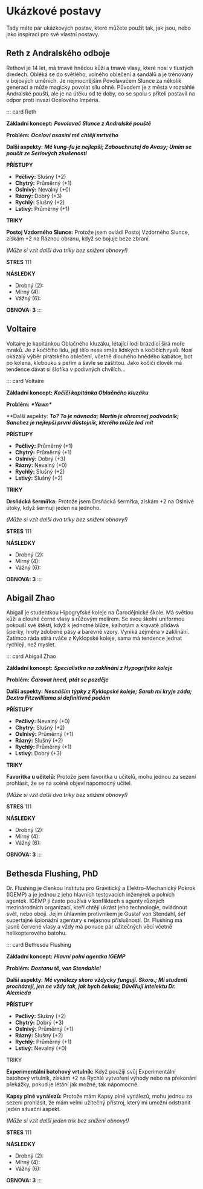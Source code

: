 # Ukázkové postavy

Tady máte pár ukázkových postav, které můžete použít tak, jak jsou, nebo jako inspiraci pro své vlastní postavy.


## Reth z Andralského odboje

Rethovi je 14 let, má tmavě hnědou kůži a tmavé vlasy, které nosí v tlustých dredech. Obléká se do světlého, volného oblečení a sandálů a je trénovaný v bojových uměních. Je nejmocnějším Povolavačem Slunce za několik generací a může magicky povolat sílu ohně. Původem je z města v rozsáhlé Andralské poušti, ale je na útěku od té doby, co se spolu s příteli postavil na odpor proti invazi Ocelového Impéria.

::: card Reth

**Základní koncept:** ***Povolavač Slunce z Andralské pouště***

**Problém:** ***Oceloví asasíni mě chtějí mrtvého***

**Další aspekty:** ***Mé kung-fu je nejlepší; Zabouchnutej do Avasy; Umím se poučit ze Seriových zkušeností***

**PŘÍSTUPY**

* **Pečlivý:** Slušný (+2)
* **Chytrý:** Průměrný (+1)
* **Oslnivý:** Nevalný (+0)
* **Rázný:** Dobrý (+3)
* **Rychlý:** Slušný (+2)
* **Lstivý:** Průměrný (+1)

**TRIKY**

**Postoj Vzdorného Slunce:** Protože jsem ovládl Postoj Vzdorného Slunce, získám +2 na Ráznou obranu, když se bojuje beze zbraní.

*(Může si vzít další dva triky bez snížení obnovy!)*

**STRES** <span class="fate-font">1</span><span class="fate-font">1</span><span class="fate-font">1</span>

**NÁSLEDKY**

* Drobný (2):
* Mírný (4):
* Vážný (6):

**OBNOVA: 3**
:::





## Voltaire

Voltaire je kapitánkou Oblačného kluzáku, létající lodi brázdící širá moře mraků. Je z kočičího lidu, její tělo nese směs lidských a kočičích rysů. Nosí okázalý výběr pirátského oblečení, včetně dlouhého hnědého kabátce, bot po kolena, klobouku s peřím a šavle se záštitou. Jako kočičí člověk má tendence dávat si šlofíka v podivných chvílích...

::: card Voltaire

**Základní koncept:** ***Kočičí kapitánka Oblačného kluzáku***

**Problém:** ***\*Yawn\****

**Další aspekty: ***To? To je návnada; Martin je ohromnej podvodník; Sanchez je nejlepší první důstojník, kterého může loď mít***

**PŘÍSTUPY**

* **Pečlivý:** Průměrný (+1)
* **Chytrý:** Průměrný (+1)
* **Oslnivý:** Dobrý (+3)
* **Rázný:** Nevalný (+0)
* **Rychlý:** Slušný (+2)
* **Lstivý:** Slušný (+2)

**TRIKY**

**Drsňácká šermířka:** Protože jsem Drsňácká šermřka, získám +2 na Oslnivé útoky, když šermuji jeden na jednoho.

*(Může si vzít další dva triky bez snížení obnovy!)*

**STRES** <span class="fate-font">1</span><span class="fate-font">1</span><span class="fate-font">1</span>

**NÁSLEDKY**

* Drobný (2):
* Mírný (4):
* Vážný (6):

**OBNOVA: 3**
:::



## Abigail Zhao

Abigail je studentkou Hipogryfské koleje na Čarodějnické škole. Má světlou kůži a dlouhé černé vlasy s růžovým melírem. Se svou školní uniformou pokouší své štěstí, když k jednotné blůze, kalhotám a kravatě přidává šperky, hroty zdobené pásy a barevné vzory. Vyniká zejména v zaklínání. Zatímco ráda stírá rváče z Kyklopské koleje, sama má tendence jednat rychleji, než myslet.

::: card Abigail Zhao

**Základní koncept:** ***Specialistka na zaklínání z Hypogrifské koleje***

**Problém:** ***Čarovat hned, ptát se pozdějc***

**Další aspekty:** ***Nesnáším týpky z Kyklopské koleje; Sarah mi kryje záda; Dextra Fitzwilliama si definitivně podám***

**PŘÍSTUPY**
* **Pečlivý:** Nevalný (+0)
* **Chytrý:** Slušný (+2)
* **Oslnivý:** Průměrný (+1)
* **Rázný:** Slušný (+2)
* **Rychlý:** Průměrný (+1)
* **Lstivý:** Dobrý (+3)

**TRIKY**

**Favoritka u učitelů:** Protože jsem favoritka u učitelů, mohu jednou za sezení prohlásit, že se na scéně objeví nápomocný učitel.

*(Může si vzít další dva triky bez snížení obnovy!)*

**STRES** <span class="fate-font">1</span><span class="fate-font">1</span><span class="fate-font">1</span>

**NÁSLEDKY**

* Drobný (2):
* Mírný (4):
* Vážný (6):

**OBNOVA: 3**
:::






## Bethesda Flushing, PhD

Dr. Flushing je členkou Institutu pro Gravitický a Elektro-Mechanický Pokrok (IGEMP) a je jednou z jeho hlavních testovacích inženýrek a polních agentek. IGEMP ji často používá v konfliktech s agenty různých mezinárodních organizací, kteří chtějí ukrást jeho technologie, ovládnout svět, nebo obojí. Jejím úhlavním protivníkem je Gustaf von Stendahl, šéf supertajné špionážní agentury s nejasnou příslušností. Dr. Flushing má jasně červené vlasy a vždy má po ruce pár užitečných věcí včetně helikopterového batohu.

::: card Bethesda Flushing

**Základní koncept:** ***Hlavní polní agentka IGEMP***

**Problém:** ***Dostanu tě, von Stendahle!***

**Další aspekty:** ***Mé vynálezy skoro vždycky fungují. Skoro.; Mí studenti procházejí, jen ne vždy tak, jak bych čekala; Důvěřuji intelektu Dr. Alemieda***

**PŘÍSTUPY**

* **Pečlivý:** Slušný (+2)
* **Chytrý:** Dobrý (+3)
* **Oslnivý:** Průměrný (+1)
* **Rázný:** Slušný (+2)
* **Rychlý:** Průměrný (+1)
* **Lstivý:** Nevalný (+0)

TRIKY

**Experimentální batohový vrtulník:** Když použiji svůj Experimentální batohový vrtulník, získám +2 na Rychlé vytvoření výhody nebo na překonání překážky, pokud je létání jak možné, tak nápomocné.

**Kapsy plné vynálezů:** Protože mám Kapsy plné vynálezů, mohu jednou za sezení prohlásit, že mám velmi užitečný přístroj, který mi umožní odstranit jeden situační aspekt.

*(Může si vzít další jeden trik bez snížení obnovy!)*

**STRES** <span class="fate-font">1</span><span class="fate-font">1</span><span class="fate-font">1</span>

**NÁSLEDKY**

* Drobný (2):
* Mírný (4):
* Vážný (6):

**OBNOVA: 3**
:::
